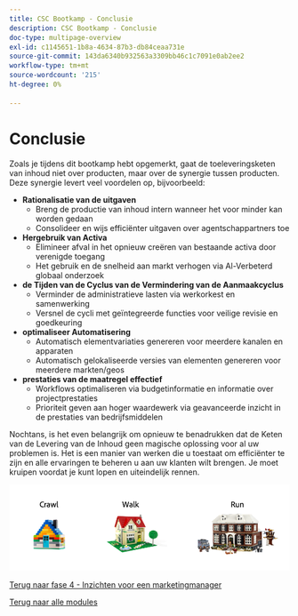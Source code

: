 ```yaml
---
title: CSC Bootkamp - Conclusie
description: CSC Bootkamp - Conclusie
doc-type: multipage-overview
exl-id: c1145651-1b8a-4634-87b3-db84ceaa731e
source-git-commit: 143da6340b932563a3309bb46c1c7091e0ab2ee2
workflow-type: tm+mt
source-wordcount: '215'
ht-degree: 0%

---
```


# Conclusie

Zoals je tijdens dit bootkamp hebt opgemerkt, gaat de toeleveringsketen van inhoud niet over producten, maar over de synergie tussen producten. Deze synergie levert veel voordelen op, bijvoorbeeld:

- **Rationalisatie van de uitgaven**
   - Breng de productie van inhoud intern wanneer het voor minder kan worden gedaan
   - Consolideer en wijs efficiënter uitgaven over agentschappartners toe
- **Hergebruik van Activa**
   - Elimineer afval in het opnieuw creëren van bestaande activa door verenigde toegang
   - Het gebruik en de snelheid aan markt verhogen via Al-Verbeterd globaal onderzoek
- **de Tijden van de Cyclus van de Vermindering van de Aanmaakcyclus**
   - Verminder de administratieve lasten via werkorkest en samenwerking
   - Versnel de cycli met geïntegreerde functies voor veilige revisie en goedkeuring
- **optimaliseer Automatisering**
   - Automatisch elementvariaties genereren voor meerdere kanalen en apparaten
   - Automatisch gelokaliseerde versies van elementen genereren voor meerdere markten/geos
- **prestaties van de maatregel effectief**
   - Workflows optimaliseren via budgetinformatie en informatie over projectprestaties
   - Prioriteit geven aan hoger waardewerk via geavanceerde inzicht in de prestaties van bedrijfsmiddelen

Nochtans, is het even belangrijk om opnieuw te benadrukken dat de Keten van de Levering van de Inhoud geen magische oplossing voor al uw problemen is. Het is een manier van werken die u toestaat om efficiënter te zijn en alle ervaringen te beheren u aan uw klanten wilt brengen. Je moet kruipen voordat je kunt lopen en uiteindelijk rennen.

![ kruipt looppas van de Wandeling ](./images/crawl-walk-run.png)


[Terug naar fase 4 - Inzichten voor een marketingmanager](./phases/insights/marketing-manager.md)

[Terug naar alle modules](./overview.md)
